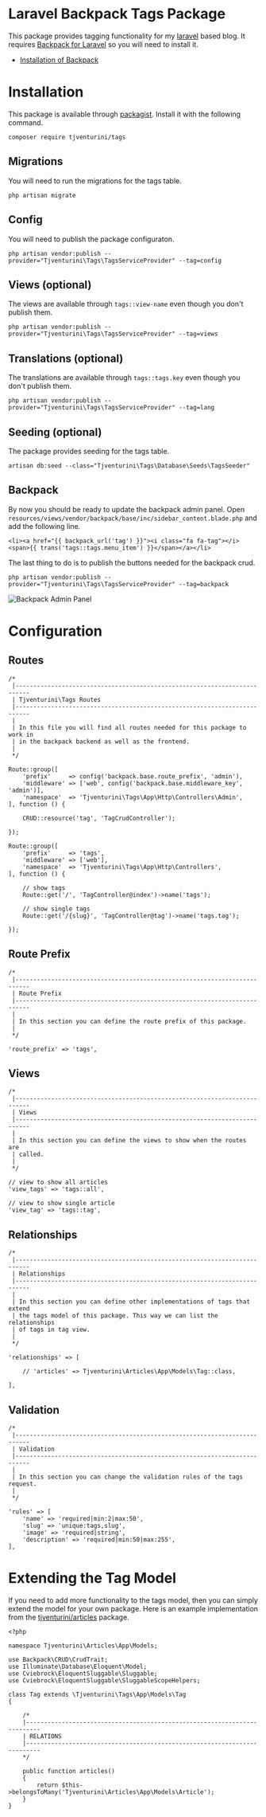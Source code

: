 # Laravel Backpack Tags Package

This package provides tagging functionality for my <a href="https://laravel.com">laravel</a> based blog. It requires  <a href="https://backpackforlaravel.com" target="_blank">Backpack for Laravel</a> so you will need to install it.

+ <a href="https://backpackforlaravel.com/docs/3.4/installation" target="_blank">Installation of Backpack</a>

# Installation

This package is available through <a href="https://packagist.org/packages/tjventurini/tags" target="_blank">packagist</a>. Install it with the following command.

```
composer require tjventurini/tags
```

## Migrations

You will need to run the migrations for the tags table.

```
php artisan migrate
```

## Config

You will need to publish the package configuraton.

```
php artisan vendor:publish --provider="Tjventurini\Tags\TagsServiceProvider" --tag=config
```

## Views (optional)

The views are available through `tags::view-name` even though you don't publish them.

```
php artisan vendor:publish --provider="Tjventurini\Tags\TagsServiceProvider" --tag=views
```

## Translations (optional)

The translations are available through `tags::tags.key` even though you don't publish them.

```
php artisan vendor:publish --provider="Tjventurini\Tags\TagsServiceProvider" --tag=lang
```

## Seeding (optional)

The package provides seeding for the tags table.

```
artisan db:seed --class="Tjventurini\Tags\Database\Seeds\TagsSeeder"
```

## Backpack

By now you should be ready to update the backpack admin panel. Open `resources/views/vendor/backpack/base/inc/sidebar_content.blade.php` and add the following line.

```
<li><a href="{{ backpack_url('tag') }}"><i class="fa fa-tag"></i> <span>{{ trans('tags::tags.menu_item') }}</span></a></li>
```

The last thing to do is to publish the buttons needed for the backpack crud.

```
php artisan vendor:publish --provider="Tjventurini\Tags\TagsServiceProvider" --tag=backpack
```

![Backpack Admin Panel](https://thomasventurini.com/storage/Bildschirmfoto%20von%20»2018-11-08%2019-27-52«.png)

# Configuration

## Routes

```
/*
 |--------------------------------------------------------------------------
 | Tjventurini\Tags Routes
 |--------------------------------------------------------------------------
 |
 | In this file you will find all routes needed for this package to work in
 | in the backpack backend as well as the frontend.
 |
 */

Route::group([
    'prefix'     => config('backpack.base.route_prefix', 'admin'),
    'middleware' => ['web', config('backpack.base.middleware_key', 'admin')],
    'namespace'  => 'Tjventurini\Tags\App\Http\Controllers\Admin',
], function () {

    CRUD::resource('tag', 'TagCrudController');

});

Route::group([
    'prefix'     => 'tags',
    'middleware' => ['web'],
    'namespace'  => 'Tjventurini\Tags\App\Http\Controllers',
], function () {

    // show tags
    Route::get('/', 'TagController@index')->name('tags');

    // show single tags
    Route::get('/{slug}', 'TagController@tag')->name('tags.tag');

});
```

## Route Prefix

```
/*
 |--------------------------------------------------------------------------
 | Route Prefix
 |--------------------------------------------------------------------------
 |
 | In this section you can define the route prefix of this package.
 |
 */

'route_prefix' => 'tags',
```

## Views

```
/*
 |--------------------------------------------------------------------------
 | Views
 |--------------------------------------------------------------------------
 |
 | In this section you can define the views to show when the routes are 
 | called.
 |
 */

// view to show all articles
'view_tags' => 'tags::all',

// view to show single article
'view_tag' => 'tags::tag',
```

## Relationships

```
/*
 |--------------------------------------------------------------------------
 | Relationships
 |--------------------------------------------------------------------------
 |
 | In this section you can define other implementations of tags that extend
 | the tags model of this package. This way we can list the relationships
 | of tags in tag view.
 |
 */

'relationships' => [

    // 'articles' => Tjventurini\Articles\App\Models\Tag::class,

],
```

## Validation

```
/*
 |--------------------------------------------------------------------------
 | Validation
 |--------------------------------------------------------------------------
 |
 | In this section you can change the validation rules of the tags request.
 |
 */

'rules' => [
    'name' => 'required|min:2|max:50',
    'slug' => 'unique:tags,slug',
    'image' => 'required|string',
    'description' => 'required|min:50|max:255',
],
```

# Extending the Tag Model

If you need to add more functionality to the tags model, then you can simply extend the model for your own package. Here is an example implementation from the [tjventurini/articles](https//github.com/tjventurini/articles) package.

```
<?php

namespace Tjventurini\Articles\App\Models;

use Backpack\CRUD\CrudTrait;
use Illuminate\Database\Eloquent\Model;
use Cviebrock\EloquentSluggable\Sluggable;
use Cviebrock\EloquentSluggable\SluggableScopeHelpers;

class Tag extends \Tjventurini\Tags\App\Models\Tag
{

    /*
    |--------------------------------------------------------------------------
    | RELATIONS
    |--------------------------------------------------------------------------
    */

    public function articles()
    {
        return $this->belongsToMany('Tjventurini\Articles\App\Models\Article');
    }
}
```